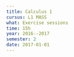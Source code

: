 ```yaml
---
title: Calculus 1
cursus: L1 MASS
what: Exercise sessions
time: 15h
year: 2016--2017
semester: 2
date: 2017-01-01
---
```

